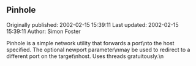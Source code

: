 ## Pinhole 
Originally published: 2002-02-15 15:39:11 
Last updated: 2002-02-15 15:39:11 
Author: Simon Foster 
 
Pinhole is a simple network utility that forwards a port\nto the host specified.  The optional newport parameter\nmay be used to redirect to a different port on the target\nhost.  Uses threads gratuitously.\n